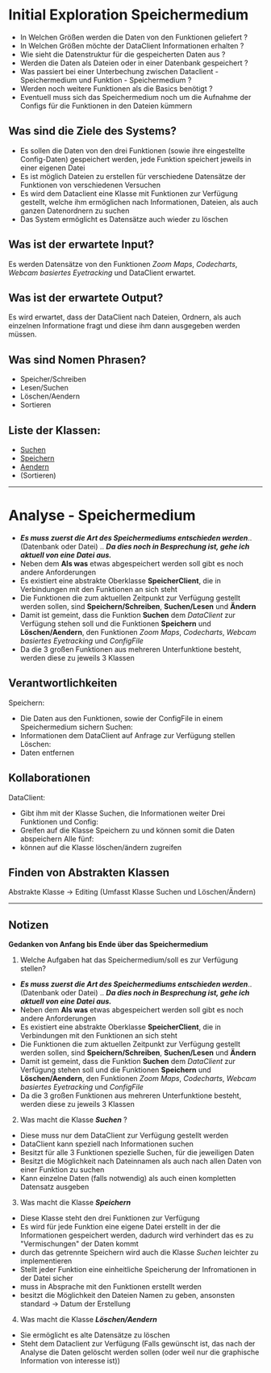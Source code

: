 # Initial Exploration Speichermedium

<!-- Hier alles aufschreiben, was interessant erscheint! -->
- In Welchen Größen werden die Daten von den Funktionen geliefert ?
- In Welchen Größen möchte der DataClient Informationen erhalten ?
- Wie sieht die Datenstruktur für die gespeicherten Daten aus ?
- Werden die Daten als Dateien oder in einer Datenbank gespeichert ?
- Was passiert bei einer Unterbechung zwischen Dataclient - Speichermedium und Funktion - Speichermedium ?
- Werden noch weitere Funktionen als die Basics benötigt ?
- Eventuell muss sich das Speichermedium noch um die Aufnahme der Configs für die Funktionen in den Dateien kümmern

## Was sind die Ziele des Systems?
<!-- Snow Cards können bei diesem Schritt helfen! -->
- Es sollen die Daten von den drei Funktionen (sowie ihre eingestellte Config-Daten) gespeichert werden, jede Funktion speichert jeweils in einer eigenen Datei
- Es ist möglich Dateien zu erstellen für verschiedene Datensätze der Funktionen von verschiedenen Versuchen
- Es wird dem Dataclient eine Klasse mit Funktionen zur Verfügung gestellt, welche ihm ermöglichen nach Informationen, Dateien, als auch ganzen Datenordnern zu suchen
- Das System ermöglicht es Datensätze auch wieder zu löschen

## Was ist der erwartete Input?
Es werden Datensätze von den Funktionen *Zoom Maps*, *Codecharts*, *Webcam basiertes Eyetracking* und DataClient erwartet. 

## Was ist der erwartete Output?
Es wird erwartet, dass der DataClient nach Dateien, Ordnern, als auch einzelnen Informatione fragt und diese ihm dann ausgegeben werden müssen.

## Was sind Nomen Phrasen?
<!-- Alle relevanten Sachen aufschreiben, später kann aussortiert werden! -->
- Speicher/Schreiben
- Lesen/Suchen
- Löschen/Aendern
- Sortieren

## Liste der Klassen:
<!-- Erstmal alle aufschreiben, dann auswählen! (Kriterien siehe Vorgehensweise) -->
<!-- Warum sind die Klassen existent? Wenn das zu beantworten ist - u good! -->
<!-- ausgewählte Klassen mit Link, andere einklammern und CRC-Karte löschen -->
- [Suchen](crc-{Suchen}.md)
- [Speichern](crc-{Speichern}.md)
- [Aendern](crc-{Aendern}.md)
- (Sortieren)

---

# Analyse - Speichermedium
<!-- Hier Notizen zum Denkprozess! -->
- ***Es muss zuerst die Art des Speichermediums entschieden werden***.. (Datenbank oder Datei) ..
***Da dies noch in Besprechung ist, gehe ich aktuell von eine Datei aus.***
- Neben dem **Als was** etwas abgespeichert werden soll gibt es noch andere Anforderungen
- Es existiert eine abstrakte Oberklasse **SpeicherClient**, die in Verbindungen mit den Funktionen an sich steht
- Die Funktionen die zum aktuellen Zeitpunkt zur Verfügung gestellt werden sollen, sind **Speichern/Schreiben**, **Suchen/Lesen** und **Ändern**
- Damit ist gemeint, dass die Funktion **Suchen** dem *DataClient* zur Verfügung stehen soll und die Funktionen **Speichern** und **Löschen/Aendern**, den Funktionen *Zoom Maps*, *Codecharts*, *Webcam basiertes Eyetracking* und *ConfigFile*
- Da die 3 großen Funktionen aus mehreren Unterfunktione besteht, werden diese zu jeweils 3 Klassen
     
## Verantwortlichkeiten
<!-- Wissen, welches verwaltet und angeboten wird, Aktion die angeboten werden, öffentliche Leistung -->
<!-- "Walkthrough" -> Szenarien zur Anwendung des Systems -->
<!-- Nichts, was eine andere Klasse machen könnte -->
<!-- Die Sachen die die Klasse macht -> keiner anderen Klasse geben -->
<!-- zentrale Verantwortlichkeiten vs verteilt -->
Speichern:
- Die Daten aus den Funktionen, sowie der ConfigFile in einem Speichermedium sichern
Suchen:
- Informationen dem DataClient auf Anfrage zur Verfügung stellen
Löschen:
- Daten entfernen

## Kollaborationen
<!-- Benutzeranfragen an Dienste, die benötigt werden um Veranwortlichkeiten zu erfüllen -->
<!-- enthüllen Kontroll- und Informationsflüsse, und somit Subsysteme -->
<!-- Können fehlende Verantwortlichkeiten offenbaren, bzw. fehlerhaft zugewiesene -->
DataClient:
- Gibt ihm mit der Klasse Suchen, die Informationen weiter
Drei Funktionen und Config:
- Greifen auf die Klasse Speichern zu und können somit die Daten abspeichern
Alle fünf:
- können auf die Klasse löschen/ändern zugreifen


## Finden von Abstrakten Klassen
<!-- Konkrete Klassen: Instanziierung und Vererbung
     Abstrakte Klassen: Nur Vererbung! -->
<!-- Unterklassen sollten alle geerbten Verantwortlichkeiten unterstützen, eher noch mehr -->
<!-- Gemeinsame Verantwortlichkeiten sollten so weit hoch wie möglich geschoben werden -->
<!-- Abstrakte Klassen erben nie von Konkreten Klassen! -->
<!-- Klassen die keine neue Funktionalität hinzufügen sollten eliminiert werden! -->
<!-- Letzte Folien der Vorlesung sind hilfreich hierfür! -->
Abstrakte Klasse -> Editing (Umfasst Klasse Suchen und Löschen/Ändern)

---
## Notizen
**Gedanken von Anfang bis Ende über das Speichermedium**
1. Welche Aufgaben hat das Speichermedium/soll es zur Verfügung stellen?
- ***Es muss zuerst die Art des Speichermediums entschieden werden***.. (Datenbank oder Datei) ..
***Da dies noch in Besprechung ist, gehe ich aktuell von eine Datei aus.***
- Neben dem **Als was** etwas abgespeichert werden soll gibt es noch andere Anforderungen
- Es existiert eine abstrakte Oberklasse **SpeicherClient**, die in Verbindungen mit den Funktionen an sich steht
- Die Funktionen die zum aktuellen Zeitpunkt zur Verfügung gestellt werden sollen, sind **Speichern/Schreiben**, **Suchen/Lesen** und **Ändern**
- Damit ist gemeint, dass die Funktion **Suchen** dem *DataClient* zur Verfügung stehen soll und die Funktionen **Speichern** und **Löschen/Aendern**, den Funktionen *Zoom Maps*, *Codecharts*, *Webcam basiertes Eyetracking* und *ConfigFile*
- Da die 3 großen Funktionen aus mehreren Unterfunktione besteht, werden diese zu jeweils 3 Klassen
2. Was macht die Klasse ***Suchen*** ?
- Diese muss nur dem DataClient zur Verfügung gestellt werden
- DataClient kann speziell nach Informationen suchen
- Besitzt für alle 3 Funktionen spezielle Suchen, für die jeweiligen Daten
- Besitzt die Möglichkeit nach Dateinnamen als auch nach allen Daten von einer Funktion zu suchen
- Kann einzelne Daten (falls notwendig) als auch einen kompletten Datensatz ausgeben
3. Was macht die Klasse ***Speichern***
- Diese Klasse steht den drei Funktionen zur Verfügung
- Es wird für jede Funktion eine eigene Datei erstellt in der die Informationen gespeichert werden, dadurch wird verhindert das es zu "Vermischungen" der Daten kommt
- durch das getrennte Speichern wird auch die Klasse *Suchen* leichter zu implementieren
- Stellt jeder Funktion eine einheitliche Speicherung der Infromationen in der Datei sicher
- muss in Absprache mit den Funktionen erstellt werden
- besitzt die Möglichkeit den Dateien Namen zu geben, ansonsten standard -> Datum der Erstellung
4. Was macht die Klasse ***Löschen/Aendern***
- Sie ermöglicht es alte Datensätze zu löschen
- Steht dem Dataclient zur Verfügung (Falls gewünscht ist, das nach der Analyse die Daten gelöscht werden sollen (oder weil nur die graphische Information von interesse ist))
